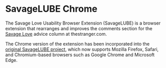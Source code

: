 # SavageLUBE Chrome

The Savage Love Usability Browser Extension (SavageLUBE) is a browser extension that rearranges and improves the comments section for the [Savage Love](http://www.thestranger.com/seattle/SavageLove) advice column at thestranger.com.

The Chrome version of the extension has been incorporated into the [original SavageLUBE project](https://github.com/ahoyfubar/SavageLUBE), which now supports Mozilla Firefox, Safari, and Chromium-based browsers such as Google Chrome and Microsoft Edge.
